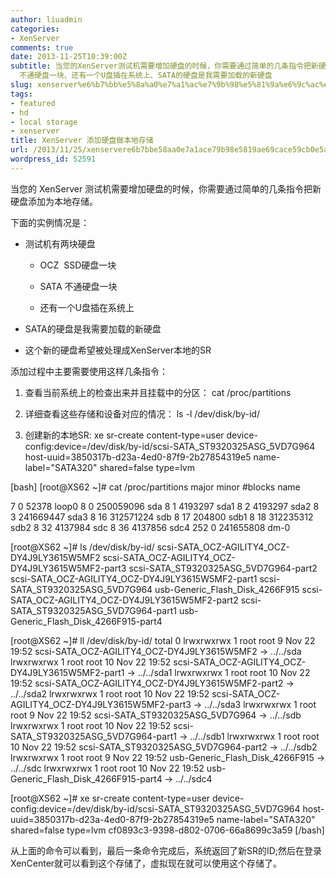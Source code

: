 ```yaml
---
author: liuadmin
categories:
- XenServer
comments: true
date: 2013-11-25T10:39:00Z
subtitle: 当您的XenServer测试机需要增加硬盘的时候，你需要通过简单的几条指令把新硬盘添加为本地存储。下面的实例情况是：测试机有两块硬盘、OCZ  SSD硬盘一块、SATA
  不通硬盘一块、还有一个U盘插在系统上、SATA的硬盘是我需要加载的新硬盘
slug: xenserver%e6%b7%bb%e5%8a%a0%e7%a1%ac%e7%9b%98%e5%81%9a%e6%9c%ac%e5%9c%b0%e5%ad%98%e5%82%a8
tags:
- featured
- hd
- local storage
- xenserver
title: XenServer 添加硬盘做本地存储
url: /2013/11/25/xenservere6b7bbe58aa0e7a1ace79b98e5819ae69cace59cb0e5ad98e582a8/
wordpress_id: 52591
---
```


当您的 XenServer 测试机需要增加硬盘的时候，你需要通过简单的几条指令把新硬盘添加为本地存储。

下面的实例情况是：



	
  * 测试机有两块硬盘

	
    * OCZ  SSD硬盘一块

	
    * SATA 不通硬盘一块

	
    * 还有一个U盘插在系统上




	
  * SATA的硬盘是我需要加载的新硬盘

	
  * 这个新的硬盘希望被处理成XenServer本地的SR


添加过程中主要需要使用这样几条指令：

	
  1. 查看当前系统上的检查出来并且挂载中的分区： cat /proc/partitions

	
  2. 详细查看这些存储和设备对应的情况： ls -l /dev/disk/by-id/

	
  3. 创建新的本地SR: xe sr-create content-type=user device-config:device=/dev/disk/by-id/scsi-SATA_ST9320325ASG_5VD7G964 host-uuid=3850317b-d23a-4ed0-87f9-2b27854319e5 name-label="SATA320" shared=false type=lvm


[bash]
[root@XS62 ~]# cat /proc/partitions
major minor #blocks name

7 0 52378 loop0
8 0 250059096 sda
8 1 4193297 sda1
8 2 4193297 sda2
8 3 241669447 sda3
8 16 312571224 sdb
8 17 204800 sdb1
8 18 312235312 sdb2
8 32 4137984 sdc
8 36 4137856 sdc4
252 0 241655808 dm-0

[root@XS62 ~]# ls /dev/disk/by-id/
scsi-SATA_OCZ-AGILITY4_OCZ-DY4J9LY3615W5MF2 scsi-SATA_OCZ-AGILITY4_OCZ-DY4J9LY3615W5MF2-part3 scsi-SATA_ST9320325ASG_5VD7G964-part2
scsi-SATA_OCZ-AGILITY4_OCZ-DY4J9LY3615W5MF2-part1 scsi-SATA_ST9320325ASG_5VD7G964 usb-Generic_Flash_Disk_4266F915
scsi-SATA_OCZ-AGILITY4_OCZ-DY4J9LY3615W5MF2-part2 scsi-SATA_ST9320325ASG_5VD7G964-part1 usb-Generic_Flash_Disk_4266F915-part4

[root@XS62 ~]# ll /dev/disk/by-id/
total 0
lrwxrwxrwx 1 root root 9 Nov 22 19:52 scsi-SATA_OCZ-AGILITY4_OCZ-DY4J9LY3615W5MF2 -> ../../sda
lrwxrwxrwx 1 root root 10 Nov 22 19:52 scsi-SATA_OCZ-AGILITY4_OCZ-DY4J9LY3615W5MF2-part1 -> ../../sda1
lrwxrwxrwx 1 root root 10 Nov 22 19:52 scsi-SATA_OCZ-AGILITY4_OCZ-DY4J9LY3615W5MF2-part2 -> ../../sda2
lrwxrwxrwx 1 root root 10 Nov 22 19:52 scsi-SATA_OCZ-AGILITY4_OCZ-DY4J9LY3615W5MF2-part3 -> ../../sda3
lrwxrwxrwx 1 root root 9 Nov 22 19:52 scsi-SATA_ST9320325ASG_5VD7G964 -> ../../sdb
lrwxrwxrwx 1 root root 10 Nov 22 19:52 scsi-SATA_ST9320325ASG_5VD7G964-part1 -> ../../sdb1
lrwxrwxrwx 1 root root 10 Nov 22 19:52 scsi-SATA_ST9320325ASG_5VD7G964-part2 -> ../../sdb2
lrwxrwxrwx 1 root root 9 Nov 22 19:52 usb-Generic_Flash_Disk_4266F915 -> ../../sdc
lrwxrwxrwx 1 root root 10 Nov 22 19:52 usb-Generic_Flash_Disk_4266F915-part4 -> ../../sdc4

[root@XS62 ~]# xe sr-create content-type=user device-config:device=/dev/disk/by-id/scsi-SATA_ST9320325ASG_5VD7G964 host-uuid=3850317b-d23a-4ed0-87f9-2b27854319e5 name-label="SATA320" shared=false type=lvm
cf0893c3-9398-d802-0706-66a8699c3a59
[/bash]

从上面的命令可以看到，最后一条命令完成后，系统返回了新SR的ID;然后在登录XenCenter就可以看到这个存储了，虚拟现在就可以使用这个存储了。
